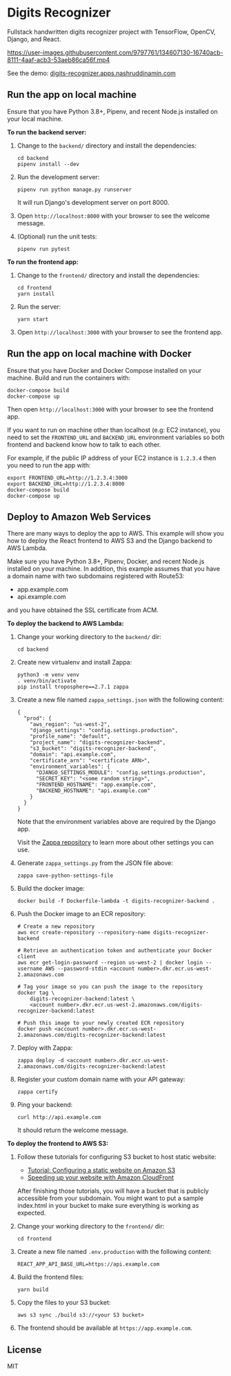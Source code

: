 Digits Recognizer
=================

Fullstack handwritten digits recognizer project with TensorFlow, OpenCV, Django, and React.


https://user-images.githubusercontent.com/9797761/134607130-16740acb-8111-4aaf-acb3-53aeb86ca56f.mp4

See the demo: [digits-recognizer.apps.nashruddinamin.com](https://digits-recognizer.apps.nashruddinamin.com)

Run the app on local machine
----------------------------

Ensure that you have Python 3.8+, Pipenv, and recent Node.js installed on your local machine.

**To run the backend server:**

1.  Change to the `backend/` directory and install the dependencies:

        cd backend
        pipenv install --dev

2.  Run the development server:

        pipenv run python manage.py runserver

    It will run Django's development server on port 8000.
        
3.  Open `http://localhost:8000` with your browser to see the welcome message.

4.  (Optional) run the unit tests:

        pipenv run pytest

**To run the frontend app:**

1.  Change to the `frontend/` directory and install the dependencies:

        cd frontend
        yarn install

2.  Run the server:

        yarn start

3.  Open `http://localhost:3000` with your browser to see the frontend app.

Run the app on local machine with Docker
----------------------------------------

Ensure that you have Docker and Docker Compose installed on your machine. Build and 
run the containers with:

    docker-compose build
    docker-compose up

Then open `http://localhost:3000` with your browser to see the frontend app.

If you want to run on machine other than localhost (e.g: EC2 instance), you need to 
set the `FRONTEND_URL` and `BACKEND_URL` environment variables so both frontend and 
backend know how to talk to each other.

For example, if the public IP address of your EC2 instance is `1.2.3.4` then you need 
to run the app with:

    export FRONTEND_URL=http://1.2.3.4:3000 
    export BACKEND_URL=http://1.2.3.4:8000 
    docker-compose build
    docker-compose up


Deploy to Amazon Web Services
-----------------------------

There are many ways to deploy the app to AWS. This example will show you how to deploy 
the React frontend to AWS S3 and the Django backend to AWS Lambda.

Make sure you have Python 3.8+, Pipenv, Docker, and recent Node.js installed on your 
machine. In addition, this example assumes that you have a domain name with two subdomains
registered with Route53:

- app.example.com
- api.example.com

and you have obtained the SSL certificate from ACM.

**To deploy the backend to AWS Lambda:**

1.  Change your working directory to the `backend/` dir:

        cd backend
    
1.  Create new virtualenv and install Zappa:

        python3 -m venv venv
        . venv/bin/activate
        pip install troposphere==2.7.1 zappa

1.  Create a new file named `zappa_settings.json` with the following content:

        {
          "prod": {
            "aws_region": "us-west-2",
            "django_settings": "config.settings.production",
            "profile_name": "default",
            "project_name": "digits-recognizer-backend",
            "s3_bucket": "digits-recognizer-backend",
            "domain": "api.example.com",
            "certificate_arn": "<certificate ARN>",
            "environment_variables": {
              "DJANGO_SETTINGS_MODULE": "config.settings.production",
              "SECRET_KEY": "<some random string>",
              "FRONTEND_HOSTNAME": "app.example.com",
              "BACKEND_HOSTNAME": "api.example.com"
            }
          }
        }

    Note that the environment variables above are required by the Django app.

    Visit the [Zappa repository](https://github.com/zappa/Zappa) to learn more about other 
    settings you can use.

1.  Generate `zappa_settings.py` from the JSON file above:

        zappa save-python-settings-file

1.  Build the docker image:

        docker build -f Dockerfile-lambda -t digits-recognizer-backend .

1.  Push the Docker image to an ECR repository: 

        # Create a new repository
        aws ecr create-repository --repository-name digits-recognizer-backend

        # Retrieve an authentication token and authenticate your Docker client 
        aws ecr get-login-password --region us-west-2 | docker login --username AWS --password-stdin <account number>.dkr.ecr.us-west-2.amazonaws.com

        # Tag your image so you can push the image to the repository
        docker tag \
            digits-recognizer-backend:latest \
            <account number>.dkr.ecr.us-west-2.amazonaws.com/digits-recognizer-backend:latest

        # Push this image to your newly created ECR repository
        docker push <account number>.dkr.ecr.us-west-2.amazonaws.com/digits-recognizer-backend:latest

1.  Deploy with Zappa:

        zappa deploy -d <account number>.dkr.ecr.us-west-2.amazonaws.com/digits-recognizer-backend:latest

1.  Register your custom domain name with your API gateway:

        zappa certify

1.  Ping your backend:

        curl http://api.example.com

    It should return the welcome message.


**To deploy the frontend to AWS S3:**

1.  Follow these tutorials for configuring S3 bucket to host static website:
    - [Tutorial: Configuring a static website on Amazon S3](https://docs.aws.amazon.com/AmazonS3/latest/userguide/HostingWebsiteOnS3Setup.html)
    - [Speeding up your website with Amazon CloudFront](https://docs.aws.amazon.com/AmazonS3/latest/userguide/website-hosting-cloudfront-walkthrough.html)

    After finishing those tutorials, you will have a bucket that is publicly accessible from your subdomain.
    You might want to put a sample index.html in your bucket to make sure everything is working as expected.

1.  Change your working directory to the `frontend/` dir:

        cd frontend

1.  Create a new file named `.env.production` with the following content:

        REACT_APP_API_BASE_URL=https://api.example.com

1.  Build the frontend files:

        yarn build 

1.  Copy the files to your S3 bucket:

        aws s3 sync ./build s3://<your S3 bucket>

1.  The frontend should be available at `https://app.example.com`.

License
-------
MIT
